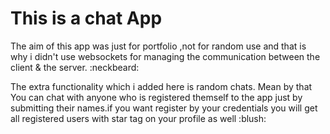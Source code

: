 # This is a chat App <br>
<p>
    The aim of this app was just for portfolio ,not for random use and that is why i didn't use
    websockets for managing the communication between the client & the server. :neckbeard:</p>
The extra functionality which i added here is random chats. Mean by that You can chat with 
anyone who is registered themself to the app just by submitting their names.if you want register by
your credentials you will get all registered users with star tag on your profile as well :blush:

   
